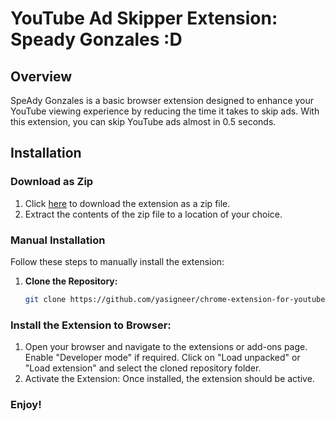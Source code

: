 # YouTube Ad Skipper Extension: Speady Gonzales :D

## Overview

SpeAdy Gonzales is a basic browser extension designed to enhance your YouTube viewing experience by reducing the time it takes to skip ads. With this extension, you can skip YouTube ads almost in 0.5 seconds.

## Installation

### Download as Zip

1. Click [here](https://github.com/yasigneer/chrome-extension-for-youtube-ads/archive/refs/heads/master.zip) to download the extension as a zip file.
2. Extract the contents of the zip file to a location of your choice.

### Manual Installation

Follow these steps to manually install the extension:

1. **Clone the Repository:**
   ```bash
   git clone https://github.com/yasigneer/chrome-extension-for-youtube-ads.git

### Install the Extension to Browser:

1. Open your browser and navigate to the extensions or add-ons page.
    Enable "Developer mode" if required.
    Click on "Load unpacked" or "Load extension" and select the cloned repository folder.
2. Activate the Extension:
    Once installed, the extension should be active.

### Enjoy!
